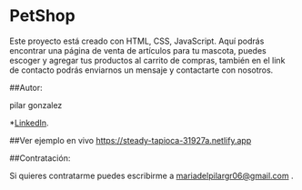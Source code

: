 # PetShop
Este proyecto está creado con HTML, CSS, JavaScript. Aquí podrás encontrar una página de venta de artículos para tu mascota,
puedes escoger y agregar tus productos al carrito de compras, también en el link de contacto podrás enviarnos un mensaje y contactarte con nosotros.


##Autor:

pilar gonzalez

*[LinkedIn](https://www.linkedin.com/in/pilargrz/).


##Ver ejemplo en vivo https://steady-tapioca-31927a.netlify.app


##Contratación:  

Si quieres contratarme puedes escribirme a mariadelpilargr06@gmail.com .

